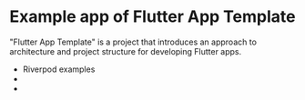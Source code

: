 # Example app of Flutter App Template

"Flutter App Template" is a project that introduces an approach to architecture and project structure for developing Flutter apps.

- Riverpod examples
- 
- 

